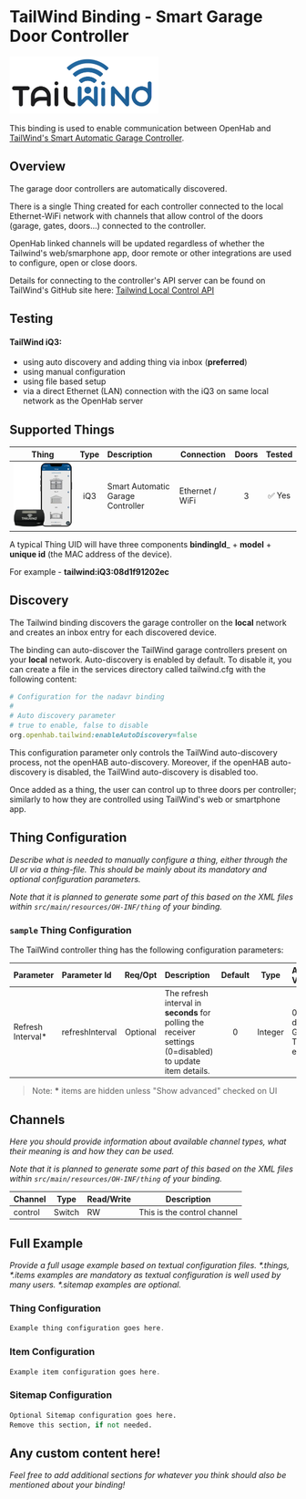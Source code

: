 # TailWind Binding - Smart Garage Door Controller

![TailWind logo](doc/Tailwind-logo-250x88-dark.png)

This binding is used to enable communication between OpenHab and [TailWind's Smart Automatic Garage Controller](https://gotailwind.com/).


## Overview

The garage door controllers are automatically discovered.  

There is a single Thing created for each controller connected to the local Ethernet-WiFi network with channels that allow control of the doors (garage, gates, doors...) connected to the controller.

OpenHab linked channels will be updated regardless of whether the Tailwind's web/smarphone app, door remote or other integrations are used to configure, open or close doors.

Details for connecting to the controller's API server can be found on TailWind's GitHub site here: [Tailwind Local Control API](https://github.com/Scott--R/Tailwind_Local_Control_API)

## Testing

#### TailWind iQ3: 
 
<ul>
<li>using auto discovery and adding thing via inbox (<b>preferred</b>)</li>
<li>using manual configuration</li>
<li>using file based setup </li>
<li>via a direct Ethernet (LAN) connection with the iQ3 on same local network as the OpenHab server</li> 
</ul>  

## Supported Things


| Thing | Type | Description | Connection | Doors | Tested |
|:-:|:-:|:--|-------|:-:|:-:|
| ![TailWind](doc/tailwind_iQ34.png) | iQ3 | Smart Automatic Garage Controller | Ethernet / WiFi | 3 | &#9989; Yes |

A typical Thing UID will have three components **bindingId**_ + **model** + **unique id** (the MAC address of the device). 

For example - **tailwind:iQ3:08d1f91202ec**

## Discovery

The Tailwind binding discovers the garage controller on the **local** network and creates an inbox entry for each discovered device. 

The binding can auto-discover the TailWind garage controllers present on your **local** network. Auto-discovery is enabled by default. To disable it, you can create a file in the services directory called tailwind.cfg with the following content:

```ruby
# Configuration for the nadavr binding
# 
# Auto discovery parameter 
# true to enable, false to disable  
org.openhab.tailwind:enableAutoDiscovery=false
```
This configuration parameter only controls the TailWind auto-discovery process, not the openHAB auto-discovery. Moreover, if the openHAB auto-discovery is disabled, the TailWind auto-discovery is disabled too.

Once added as a thing, the user can control up to three doors per controller; similarly to how they are controlled using TailWind's web or smartphone app.



## Thing Configuration

_Describe what is needed to manually configure a thing, either through the UI or via a thing-file._
_This should be mainly about its mandatory and optional configuration parameters._

_Note that it is planned to generate some part of this based on the XML files within ```src/main/resources/OH-INF/thing``` of your binding._

### `sample` Thing Configuration

The TailWind controller thing has the following configuration parameters:

| Parameter | Parameter Id | Req/Opt | Description | Default | Type | Accepted Values |
| :--  | :-- | :-: | :-- | :-: | :-: | :-- |
| Refresh Interval\* | refreshInterval | Optional | The refresh interval in **seconds** for polling the receiver settings (0=disabled) to update item details. | 0 | Integer | 0 = disabled, Greater Than 0 = enabled |

>Note: <b>*</b> items are hidden unless "Show advanced" checked on UI 

## Channels

_Here you should provide information about available channel types, what their meaning is and how they can be used._

_Note that it is planned to generate some part of this based on the XML files within ```src/main/resources/OH-INF/thing``` of your binding._

| Channel | Type   | Read/Write | Description                 |
|---------|--------|------------|-----------------------------|
| control | Switch | RW         | This is the control channel |

## Full Example

_Provide a full usage example based on textual configuration files._
_*.things, *.items examples are mandatory as textual configuration is well used by many users._
_*.sitemap examples are optional._

### Thing Configuration

```java
Example thing configuration goes here.
```

### Item Configuration

```java
Example item configuration goes here.
```

### Sitemap Configuration

```perl
Optional Sitemap configuration goes here.
Remove this section, if not needed.
```

## Any custom content here!

_Feel free to add additional sections for whatever you think should also be mentioned about your binding!_
